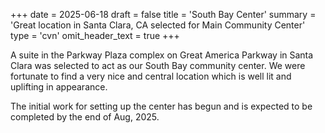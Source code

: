 +++
date = 2025-06-18
draft = false
title = 'South Bay Center'
summary = 'Great location in Santa Clara, CA selected for Main Community Center'
type = 'cvn'
omit_header_text = true
+++

A suite in the Parkway Plaza complex on Great America Parkway in Santa Clara was selected to act as our South Bay community center. We were fortunate to find a very nice and central location which is well lit and uplifting in appearance. 

The initial work for setting up the center has begun and is expected to be completed by the end of Aug, 2025.


